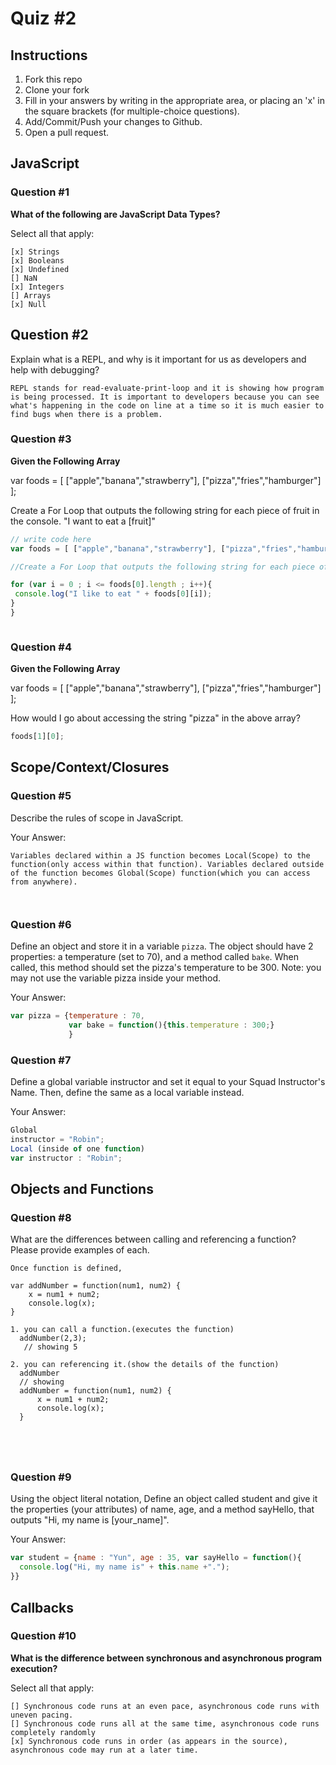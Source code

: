 # Quiz #2

## Instructions

1. Fork this repo
2. Clone your fork
3. Fill in your answers by writing in the appropriate area, or placing an 'x' in
the square brackets (for multiple-choice questions).
4. Add/Commit/Push your changes to Github.
5. Open a pull request.

## JavaScript

### Question #1

**What of the following are JavaScript Data Types?**

Select all that apply:
```
[x] Strings
[x] Booleans
[x] Undefined
[] NaN
[x] Integers
[] Arrays
[x] Null
```

## Question #2

Explain what is a REPL, and why is it important for us as developers and help with debugging?

```text
REPL stands for read-evaluate-print-loop and it is showing how program is being processed. It is important to developers because you can see what's happening in the code on line at a time so it is much easier to find bugs when there is a problem.
```
### Question #3

**Given the Following Array**

var foods = [ ["apple","banana","strawberry"], ["pizza","fries","hamburger"] ];

Create a For Loop that outputs the following string for each piece of fruit in the console. "I want to eat a [fruit]"

```js
// write code here
var foods = [ ["apple","banana","strawberry"], ["pizza","fries","hamburger"] ];

//Create a For Loop that outputs the following string for each piece of fruit in the console. "I want to eat a [fruit]"

for (var i = 0 ; i <= foods[0].length ; i++){
 console.log("I like to eat " + foods[0][i]);
}
}



```
### Question #4

**Given the Following Array**

var foods = [ ["apple","banana","strawberry"], ["pizza","fries","hamburger"] ];

How would I go about accessing the string "pizza" in the above array?

```js
foods[1][0];
```

## Scope/Context/Closures

### Question #5

Describe the rules of scope in JavaScript.


Your Answer:
```text
Variables declared within a JS function becomes Local(Scope) to the function(only access within that function). Variables declared outside of the function becomes Global(Scope) function(which you can access from anywhere).



```

### Question #6

Define an object and store it in a variable `pizza`. The object should have 2
properties: a temperature (set to 70), and a method called `bake`. When called,
this method should set the pizza's temperature to be 300. Note: you may not use
the variable pizza inside your method.

Your Answer:
```js
var pizza = {temperature : 70,
             var bake = function(){this.temperature : 300;}
             }

```

### Question #7

Define a global variable instructor and set it equal to your Squad Instructor's Name. Then, define the same as a local variable instead.

Your Answer:
```js
Global
instructor = "Robin";
Local (inside of one function)
var instructor : "Robin";
```

## Objects and Functions

### Question #8

What are the differences between calling and referencing a function? Please provide examples of each.



```text
Once function is defined,

var addNumber = function(num1, num2) {
    x = num1 + num2;
    console.log(x);
}

1. you can call a function.(executes the function)
  addNumber(2,3);
   // showing 5

2. you can referencing it.(show the details of the function)
  addNumber
  // showing
  addNumber = function(num1, num2) {
      x = num1 + num2;
      console.log(x);
  }





```
### Question #9

Using the object literal notation, Define an object called student and give it the properties (your attributes) of name, age, and a method sayHello, that outputs "Hi, my name is [your_name]".

Your Answer:
```js
var student = {name : "Yun", age : 35, var sayHello = function(){
  console.log("Hi, my name is" + this.name +".");
}}
```

## Callbacks

### Question #10

**What is the difference between synchronous and asynchronous program execution?**

Select all that apply:
```
[] Synchronous code runs at an even pace, asynchronous code runs with uneven pacing.
[] Synchronous code runs all at the same time, asynchronous code runs completely randomly
[x] Synchronous code runs in order (as appears in the source), asynchronous code may run at a later time.
```
